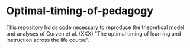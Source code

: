 # Optimal-timing-of-pedagogy
This repository holds code necessary to reproduce the theoretical model and analyses of Gurven et al. (XXX) "The optimal timing of learning and instruction across the life course". 
